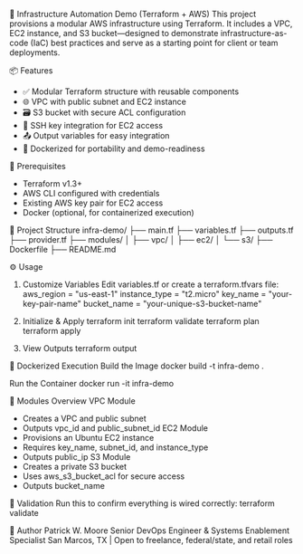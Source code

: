 🚀 Infrastructure Automation Demo (Terraform + AWS)
This project provisions a modular AWS infrastructure using Terraform. It includes a VPC, EC2 instance, and S3 bucket—designed to demonstrate infrastructure-as-code (IaC) best practices and serve as a starting point for client or team deployments.

📦 Features
- ✅ Modular Terraform structure with reusable components
- 🌐 VPC with public subnet and EC2 instance
- 🗃️ S3 bucket with secure ACL configuration
- 🔐 SSH key integration for EC2 access
- 📤 Output variables for easy integration
- 🐳 Dockerized for portability and demo-readiness

🧰 Prerequisites
- Terraform v1.3+
- AWS CLI configured with credentials
- Existing AWS key pair for EC2 access
- Docker (optional, for containerized execution)

📁 Project Structure
infra-demo/
├── main.tf
├── variables.tf
├── outputs.tf
├── provider.tf
├── modules/
│   ├── vpc/
│   ├── ec2/
│   └── s3/
├── Dockerfile
├── README.md



⚙️ Usage
1. Customize Variables
Edit variables.tf or create a terraform.tfvars file:
aws_region   = "us-east-1"
instance_type = "t2.micro"
key_name      = "your-key-pair-name"
bucket_name   = "your-unique-s3-bucket-name"


2. Initialize & Apply
terraform init
terraform validate
terraform plan
terraform apply


3. View Outputs
terraform output



🐳 Dockerized Execution
Build the Image
docker build -t infra-demo .


Run the Container
docker run -it infra-demo



🧠 Modules Overview
VPC Module
- Creates a VPC and public subnet
- Outputs vpc_id and public_subnet_id
EC2 Module
- Provisions an Ubuntu EC2 instance
- Requires key_name, subnet_id, and instance_type
- Outputs public_ip
S3 Module
- Creates a private S3 bucket
- Uses aws_s3_bucket_acl for secure access
- Outputs bucket_name

🧪 Validation
Run this to confirm everything is wired correctly:
terraform validate



📘 Author
Patrick W. Moore
Senior DevOps Engineer & Systems Enablement Specialist
San Marcos, TX | Open to freelance, federal/state, and retail roles

